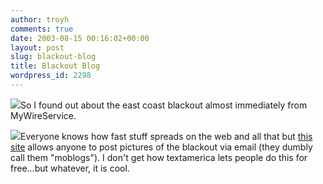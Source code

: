 ```yaml
---
author: troyh
comments: true
date: 2003-08-15 00:16:02+00:00
layout: post
slug: blackout-blog
title: Blackout Blog
wordpress_id: 2298
---
```


![](http://textamerica.com/mlogs/IMG_4875/Thumb/IMG0814153733421.jpg)So I found out about the east coast blackout almost immediately from MyWireService.

![](http://textamerica.com/mlogs/IMG_4875/Thumb/IMG0814144403953.jpg)Everyone knows how fast stuff spreads on the web and all that but [this site](http://blackout.textamerica.com) allows anyone to post pictures of the blackout via email (they dumbly call them "moblogs").  I don't get how textamerica lets people do this for free...but whatever, it is cool.
